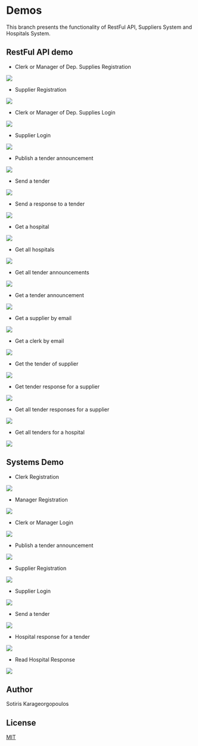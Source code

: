 # Demos

This branch presents the functionality of RestFul API, Suppliers System and Hospitals System.

## RestFul API demo

* Clerk or Manager of Dep. Supplies Registration

![](https://github.com/sotiriskarageorgopoulos/supply-contract-systems/blob/demos/api-gifs/register-clerk.gif)

* Supplier Registration

![](https://github.com/sotiriskarageorgopoulos/supply-contract-systems/blob/demos/api-gifs/register-supplier.gif)

* Clerk or Manager of Dep. Supplies Login 

![](https://github.com/sotiriskarageorgopoulos/supply-contract-systems/blob/demos/api-gifs/login-clerk.gif)

* Supplier Login 

![](https://github.com/sotiriskarageorgopoulos/supply-contract-systems/blob/demos/api-gifs/login-supplier.gif)

* Publish a tender announcement 

![](https://github.com/sotiriskarageorgopoulos/supply-contract-systems/blob/demos/api-gifs/publish-tender-announcement.gif)

* Send a tender 

![](https://github.com/sotiriskarageorgopoulos/supply-contract-systems/blob/demos/api-gifs/send-tender.gif)

* Send a response to a tender 

![](https://github.com/sotiriskarageorgopoulos/supply-contract-systems/blob/demos/api-gifs/send-tender-response.gif)

* Get a hospital 

![](https://github.com/sotiriskarageorgopoulos/supply-contract-systems/blob/demos/api-gifs/get-a-hospital.gif)

* Get all hospitals 

![](https://github.com/sotiriskarageorgopoulos/supply-contract-systems/blob/demos/api-gifs/get-all-hospitals.gif)

* Get all tender announcements 

![](https://github.com/sotiriskarageorgopoulos/supply-contract-systems/blob/demos/api-gifs/get-tender-announcements.gif)

* Get a tender announcement

![](https://github.com/sotiriskarageorgopoulos/supply-contract-systems/blob/demos/api-gifs/get-tender-announcement.gif)

* Get a supplier by email

![](https://github.com/sotiriskarageorgopoulos/supply-contract-systems/blob/demos/api-gifs/get-a-supplier-by-email.gif)

* Get a clerk by email 

![](https://github.com/sotiriskarageorgopoulos/supply-contract-systems/blob/demos/api-gifs/get-clerk-by-email.gif)

* Get the tender of supplier 

![](https://github.com/sotiriskarageorgopoulos/supply-contract-systems/blob/demos/api-gifs/get-tender-of-supplier.gif)

* Get tender response for a supplier 

![](https://github.com/sotiriskarageorgopoulos/supply-contract-systems/blob/demos/api-gifs/get-tender-response.gif)

* Get all tender responses for a supplier 

![](https://github.com/sotiriskarageorgopoulos/supply-contract-systems/blob/demos/api-gifs/get-tender-responses.gif)

* Get all tenders for a hospital 

![](https://github.com/sotiriskarageorgopoulos/supply-contract-systems/blob/demos/api-gifs/get_tenders_for_a_hospital.gif)


## Systems Demo 

* Clerk Registration

![](https://github.com/sotiriskarageorgopoulos/supply-contract-systems/blob/demos/systems-gifs/register-clerk.gif)

* Manager Registration

![](https://github.com/sotiriskarageorgopoulos/supply-contract-systems/blob/demos/systems-gifs/register-manager.gif)

* Clerk or Manager Login 

![](https://github.com/sotiriskarageorgopoulos/supply-contract-systems/blob/demos/systems-gifs/login-clerk.gif)

* Publish a tender announcement

![](https://github.com/sotiriskarageorgopoulos/supply-contract-systems/blob/demos/systems-gifs/publish-tender-announcement.gif)

* Supplier Registration

![](https://github.com/sotiriskarageorgopoulos/supply-contract-systems/blob/demos/systems-gifs/register-supplier.gif)

* Supplier Login

![](https://github.com/sotiriskarageorgopoulos/supply-contract-systems/blob/demos/systems-gifs/supplier-login.gif)

* Send a tender

![](https://github.com/sotiriskarageorgopoulos/supply-contract-systems/blob/demos/systems-gifs/send-a-tender.gif)

* Hospital response for a tender 

![](https://github.com/sotiriskarageorgopoulos/supply-contract-systems/blob/demos/systems-gifs/hospital-response.gif)


* Read Hospital Response

![](https://github.com/sotiriskarageorgopoulos/supply-contract-systems/blob/demos/systems-gifs/read-hospital-response.gif)

## Author

Sotiris Karageorgopoulos

## License

[MIT](https://choosealicense.com/licenses/mit/)
